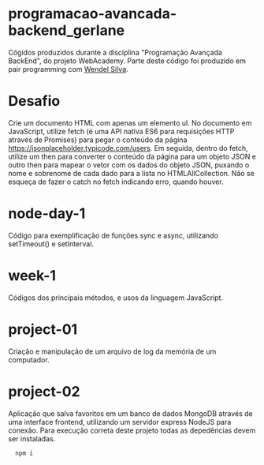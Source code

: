 # programacao-avancada-backend_gerlane

Cógidos produzidos durante a disciplina "Programação Avançada BackEnd", do projeto WebAcademy.
Parte deste código foi produzido em pair programming com [Wendel Silva](https://github.com/wendellucas93).

# Desafio

Crie um documento HTML com apenas um elemento ul. No documento em JavaScript, utilize fetch (é uma API nativa ES6
para requisições HTTP através de Promises) para pegar o conteúdo da página https://jsonplaceholder.typicode.com/users.
Em seguida, dentro do fetch, utilize um then para converter o conteúdo da página para um objeto JSON e outro then para
mapear o vetor com os dados do objeto JSON, puxando o nome e sobrenome de cada dado para a lista no HTMLAllCollection. Não se esqueça de
fazer o catch no fetch indicando erro, quando houver.

# node-day-1

Código para exemplificação de funções sync e async, utilizando setTimeout() e setInterval.

# week-1

Códigos dos principais métodos, e usos da linguagem JavaScript.

# project-01

Criação e manipulação de um arquivo de log da memória de um computador.

# project-02

Aplicação que salva favoritos em um banco de dados MongoDB através de uma interface frontend, utilizando um servidor express NodeJS para conexão.
Para execução correta deste projeto todas as depedências devem ser instaladas.
```bash
  npm i
```
